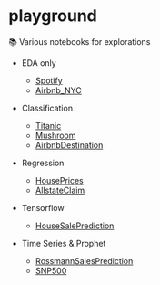 # playground
📚 Various notebooks for explorations

- EDA only   
    - [Spotify](notebooks/Spotify.ipynb)
    - [Airbnb_NYC](notebooks/Airbnb_NYC.ipynb)

- Classification
    - [Titanic](notebooks/Titanic.ipynb)    
    - [Mushroom](notebooks/Mushroom.ipynb)   
    - [AirbnbDestination](notebooks/AirbnbDestination.ipynb)   
    
- Regression
    - [HousePrices](notebooks/HousePrices.ipynb)
    - [AllstateClaim](notebooks/AllstateClaim.ipynb)

    
- Tensorflow
    - [HouseSalePrediction](notebooks/HouseSalePrediction.ipynb)
    
- Time Series & Prophet
    - [RossmannSalesPrediction](notebooks/RossmannSalesPrediction.ipynb)
    - [SNP500](notebooks/SNP500.ipynb)
